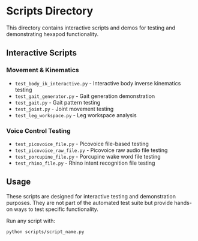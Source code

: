 # Scripts Directory

This directory contains interactive scripts and demos for testing and demonstrating hexapod functionality.

## Interactive Scripts

### Movement & Kinematics
- `test_body_ik_interactive.py` - Interactive body inverse kinematics testing
- `test_gait_generator.py` - Gait generation demonstration
- `test_gait.py` - Gait pattern testing
- `test_joint.py` - Joint movement testing
- `test_leg_workspace.py` - Leg workspace analysis

### Voice Control Testing
- `test_picovoice_file.py` - Picovoice file-based testing
- `test_picovoice_raw_file.py` - Picovoice raw audio file testing
- `test_porcupine_file.py` - Porcupine wake word file testing
- `test_rhino_file.py` - Rhino intent recognition file testing

## Usage

These scripts are designed for interactive testing and demonstration purposes. They are not part of the automated test suite but provide hands-on ways to test specific functionality.

Run any script with:
```bash
python scripts/script_name.py
```
